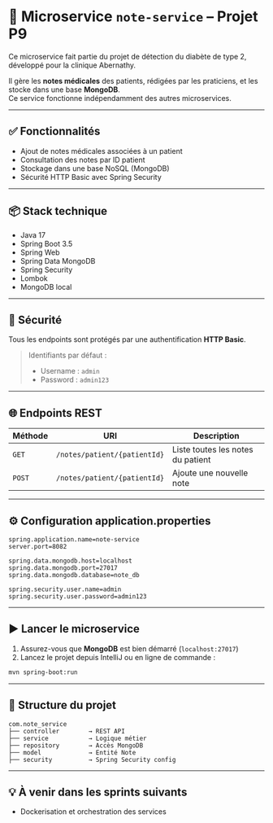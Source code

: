 # 📝 Microservice `note-service` – Projet P9

Ce microservice fait partie du projet de détection du diabète de type 2, développé pour la clinique Abernathy.

Il gère les **notes médicales** des patients, rédigées par les praticiens, et les stocke dans une base **MongoDB**.  
Ce service fonctionne indépendamment des autres microservices.

---

## ✅ Fonctionnalités

- Ajout de notes médicales associées à un patient
- Consultation des notes par ID patient
- Stockage dans une base NoSQL (MongoDB)
- Sécurité HTTP Basic avec Spring Security

---

## 📦 Stack technique

- Java 17
- Spring Boot 3.5
- Spring Web
- Spring Data MongoDB
- Spring Security
- Lombok
- MongoDB local

---

## 🔐 Sécurité

Tous les endpoints sont protégés par une authentification **HTTP Basic**.

> Identifiants par défaut :
> - Username : `admin`
> - Password : `admin123`

---

## 🌐 Endpoints REST

| Méthode | URI                           | Description                            |
|---------|-------------------------------|----------------------------------------|
| `GET`   | `/notes/patient/{patientId}`  | Liste toutes les notes du patient      |
| `POST`  | `/notes/patient/{patientId}`  | Ajoute une nouvelle note               |

---


## ⚙️ Configuration application.properties

```properties
spring.application.name=note-service
server.port=8082

spring.data.mongodb.host=localhost
spring.data.mongodb.port=27017
spring.data.mongodb.database=note_db

spring.security.user.name=admin
spring.security.user.password=admin123
```

---

## ▶️ Lancer le microservice

1. Assurez-vous que **MongoDB** est bien démarré (`localhost:27017`)
2. Lancez le projet depuis IntelliJ ou en ligne de commande :

```bash
mvn spring-boot:run
```

---

## 📁 Structure du projet

```
com.note_service
├── controller        → REST API
├── service           → Logique métier
├── repository        → Accès MongoDB
├── model             → Entité Note
├── security          → Spring Security config
```

---

## 💡 À venir dans les sprints suivants


- Dockerisation et orchestration des services